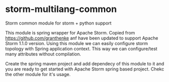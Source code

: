 # storm-multilang-common
Storm common module for storm + python support

This module is spring wrapper for Apache Storm. Copied from https://github.com/granthenke anf have been updated to support Apache Storm 1.1.0 version.
Using this module we can easily configure storm topology with Spring application context. This way we can configure/test many attributes without compilation.

Create the spring maven project and add dependecy of this module to it and you are ready to get started with Apache Storm spring based project.
Chekc the other module for it's usage.
